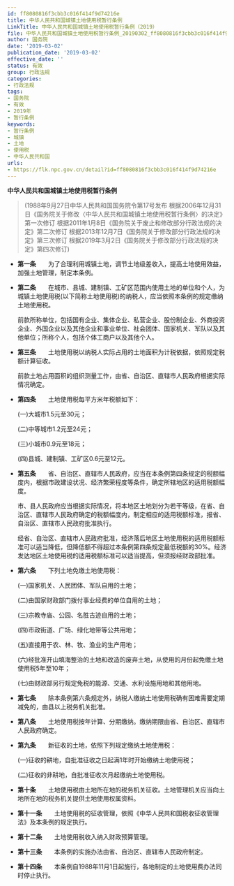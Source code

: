 ```yaml
---
id: ff8080816f3cbb3c016f414f9d74216e
title: 中华人民共和国城镇土地使用税暂行条例
LinkTitle: 中华人民共和国城镇土地使用税暂行条例（2019）
file: 中华人民共和国城镇土地使用税暂行条例_20190302_ff8080816f3cbb3c016f414f9d74216e.docx
author: 国务院
date: '2019-03-02'
publication_date: '2019-03-02'
effective_date: ''
status: 有效
group: 行政法规
categories:
- 行政法规
tags:
- 国务院
- 有效
- 2019年
- 暂行条例
keywords:
- 暂行条例
- 城镇
- 土地
- 使用税
- 中华人民共和国
urls:
- https://flk.npc.gov.cn/detail?id=ff8080816f3cbb3c016f414f9d74216e
---
```


**中华人民共和国城镇土地使用税暂行条例**

> (1988年9月27日中华人民共和国国务院令第17号发布 根据2006年12月31日《国务院关于修改〈中华人民共和国城镇土地使用税暂行条例〉的决定》第一次修订 根据2011年1月8日《国务院关于废止和修改部分行政法规的决定》第二次修订 根据2013年12月7日《国务院关于修改部分行政法规的决定》第三次修订 根据2019年3月2日《国务院关于修改部分行政法规的决定》第四次修订)

- **第一条**　　为了合理利用城镇土地，调节土地级差收入，提高土地使用效益，加强土地管理，制定本条例。

- **第二条**　　在城市、县城、建制镇、工矿区范围内使用土地的单位和个人，为城镇土地使用税(以下简称土地使用税)的纳税人，应当依照本条例的规定缴纳土地使用税。

  前款所称单位，包括国有企业、集体企业、私营企业、股份制企业、外商投资企业、外国企业以及其他企业和事业单位、社会团体、国家机关、军队以及其他单位；所称个人，包括个体工商户以及其他个人。

- **第三条**　　土地使用税以纳税人实际占用的土地面积为计税依据，依照规定税额计算征收。

  前款土地占用面积的组织测量工作，由省、自治区、直辖市人民政府根据实际情况确定。

- **第四条**　　土地使用税每平方米年税额如下：

  (一)大城市1.5元至30元；

  (二)中等城市1.2元至24元；

  (三)小城市0.9元至18元；

  (四)县城、建制镇、工矿区0.6元至12元。

- **第五条**　　省、自治区、直辖市人民政府，应当在本条例第四条规定的税额幅度内，根据市政建设状况、经济繁荣程度等条件，确定所辖地区的适用税额幅度。

  市、县人民政府应当根据实际情况，将本地区土地划分为若干等级，在省、自治区、直辖市人民政府确定的税额幅度内，制定相应的适用税额标准，报省、自治区、直辖市人民政府批准执行。

  经省、自治区、直辖市人民政府批准，经济落后地区土地使用税的适用税额标准可以适当降低，但降低额不得超过本条例第四条规定最低税额的30%。经济发达地区土地使用税的适用税额标准可以适当提高，但须报经财政部批准。

- **第六条**　　下列土地免缴土地使用税：

  (一)国家机关、人民团体、军队自用的土地；

  (二)由国家财政部门拨付事业经费的单位自用的土地；

  (三)宗教寺庙、公园、名胜古迹自用的土地；

  (四)市政街道、广场、绿化地带等公共用地；

  (五)直接用于农、林、牧、渔业的生产用地；

  (六)经批准开山填海整治的土地和改造的废弃土地，从使用的月份起免缴土地使用税5年至10年；

  (七)由财政部另行规定免税的能源、交通、水利设施用地和其他用地。

- **第七条**　　除本条例第六条规定外，纳税人缴纳土地使用税确有困难需要定期减免的，由县以上税务机关批准。

- **第八条**　　土地使用税按年计算、分期缴纳。缴纳期限由省、自治区、直辖市人民政府确定。

- **第九条**　　新征收的土地，依照下列规定缴纳土地使用税：

  (一)征收的耕地，自批准征收之日起满1年时开始缴纳土地使用税；

  (二)征收的非耕地，自批准征收次月起缴纳土地使用税。

- **第十条**　　土地使用税由土地所在地的税务机关征收。土地管理机关应当向土地所在地的税务机关提供土地使用权属资料。

- **第十一条**　　土地使用税的征收管理，依照《中华人民共和国税收征收管理法》及本条例的规定执行。

- **第十二条**　　土地使用税收入纳入财政预算管理。

- **第十三条**　　本条例的实施办法由省、自治区、直辖市人民政府制定。

- **第十四条**　　本条例自1988年11月1日起施行，各地制定的土地使用费办法同时停止执行。
